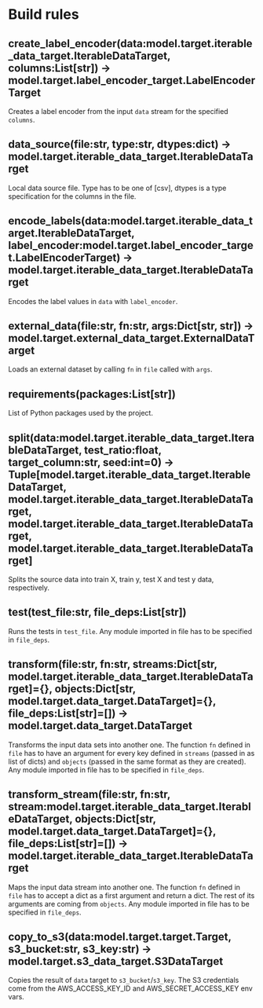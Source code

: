 # Build rules

## create_label_encoder(data:model.target.iterable_data_target.IterableDataTarget, columns:List[str]) -> model.target.label_encoder_target.LabelEncoderTarget
Creates a label encoder from the input `data` stream for the specified `columns`.

## data_source(file:str, type:str, dtypes:dict) -> model.target.iterable_data_target.IterableDataTarget
Local data source file. Type has to be one of [csv], dtypes is a type specification for the columns in the file.

## encode_labels(data:model.target.iterable_data_target.IterableDataTarget, label_encoder:model.target.label_encoder_target.LabelEncoderTarget) -> model.target.iterable_data_target.IterableDataTarget
Encodes the label values in `data` with `label_encoder`.

## external_data(file:str, fn:str, args:Dict[str, str]) -> model.target.external_data_target.ExternalDataTarget
Loads an external dataset by calling `fn` in `file` called with `args`.

## requirements(packages:List[str])
List of Python packages used by the project.

## split(data:model.target.iterable_data_target.IterableDataTarget, test_ratio:float, target_column:str, seed:int=0) -> Tuple[model.target.iterable_data_target.IterableDataTarget, model.target.iterable_data_target.IterableDataTarget, model.target.iterable_data_target.IterableDataTarget, model.target.iterable_data_target.IterableDataTarget]
Splits the source data into train X, train y, test X and test y data, respectively.

## test(test_file:str, file_deps:List[str])
Runs the tests in `test_file`. Any module imported in file has to be specified in `file_deps`.

## transform(file:str, fn:str, streams:Dict[str, model.target.iterable_data_target.IterableDataTarget]={}, objects:Dict[str, model.target.data_target.DataTarget]={}, file_deps:List[str]=[]) -> model.target.data_target.DataTarget
Transforms the input data sets into another one. The function `fn` defined in `file` has to have an argument for every key defined in `streams` (passed in as list of dicts) and `objects` (passed in the same format as they are created). Any module imported in file has to be specified in `file_deps`.

## transform_stream(file:str, fn:str, stream:model.target.iterable_data_target.IterableDataTarget, objects:Dict[str, model.target.data_target.DataTarget]={}, file_deps:List[str]=[]) -> model.target.iterable_data_target.IterableDataTarget
Maps the input data stream into another one. The function `fn` defined in `file` has to accept a dict as a first argument and return a dict. The rest of its arguments are coming from `objects`. Any module imported in file has to be specified in `file_deps`.

## copy_to_s3(data:model.target.target.Target, s3_bucket:str, s3_key:str) -> model.target.s3_data_target.S3DataTarget
Copies the result of `data` target to `s3_bucket`/`s3_key`. The S3 credentials come from the AWS_ACCESS_KEY_ID and AWS_SECRET_ACCESS_KEY env vars.

